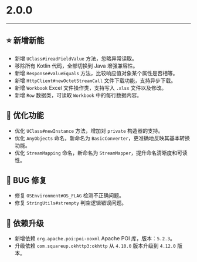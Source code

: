 # 2.0.0

---------------------

## ⭐ 新增新能

- 新增 `UClass#ireadFieldValue` 方法，忽略异常读取。
- 移除所有 Kotlin 代码，全部切换到 Java 增强兼容性。
- 新增 `Response#valueEquals` 方法，比较响应值对象某个属性是否相等。
- 新增 `HttpClient#newOctetStreamCall` 文件下载功能，支持异步下载。
- 新增 `Workbook` Excel 文件操作类，支持写入 `.xlsx` 文件以及修改。
- 新增 `Row` 数据类，可读取 `Workbook` 中的每行数据内容。

## 👻 优化功能

- 优化 `UClass#newInstance` 方法，增加对 `private` 构造器的支持。
- 优化 `AnyObjects` 命名，新命名为 `BasicConverter`，更准确地反映其基本转换功能。
- 优化 `StreamMapping` 命名，新命名为 `StreamMapper`，提升命名清晰度和可读性。

## 🐞 BUG 修复

- 修复 `OSEnvironment#OS_FLAG` 检测不正确问题。
- 修复 `StringUtils#strempty` 判空逻辑错误问题。

## 🔨 依赖升级

- 新增依赖 `org.apache.poi:poi-ooxml` Apache POI 库，版本：`5.2.3`。
- 升级依赖 `com.squareup.okhttp3:okhttp` 从 `4.10.0` 版本升级到 `4.12.0` 版本。